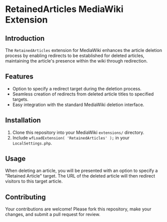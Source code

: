 # RetainedArticles MediaWiki Extension

## Introduction
The `RetainedArticles` extension for MediaWiki enhances the article deletion process by enabling redirects to be established for deleted articles, maintaining the article's presence within the wiki through redirection.

## Features
- Option to specify a redirect target during the deletion process.
- Seamless creation of redirects from deleted article titles to specified targets.
- Easy integration with the standard MediaWiki deletion interface.

## Installation
1. Clone this repository into your MediaWiki `extensions/` directory.
2. Include `wfLoadExtension( 'RetainedArticles' );` in your `LocalSettings.php`.

## Usage
When deleting an article, you will be presented with an option to specify a "Retained Article" target. The URL of the deleted article will then redirect visitors to this target article.

## Contributing
Your contributions are welcome! Please fork this repository, make your changes, and submit a pull request for review.
